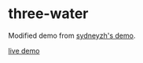 # three-water

Modified demo from [sydneyzh's demo](http://threejs-water.sydneyzh.com/).

[live demo](https://wjsjtu.github.io/demos/three-water/index.html)
